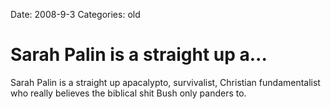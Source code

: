 Date: 2008-9-3
Categories: old

# Sarah Palin is a straight up a...

Sarah Palin is a straight up apacalypto, survivalist, Christian fundamentalist who really believes the biblical shit Bush only panders to.
